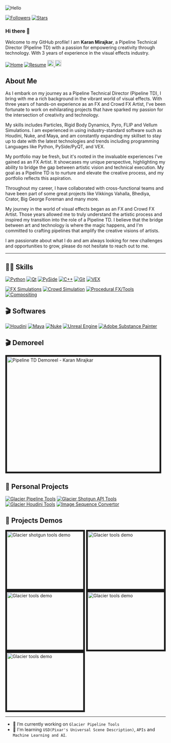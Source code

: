 ![Hello](https://assets.zyrosite.com/cdn-cgi/image/format=auto,w=2880,fit=crop/dJoeeRZbOlTP171J/glacier_tools_yt_banner_github_header-Yle6DjNQ4vc5p9r5.png)



[![Followers](https://img.shields.io/github/followers/karanfx?style=social)](https://github.com/karanfx/)
[![Stars](https://img.shields.io/github/stars/karanfx?style=social)](https://github.com/karanfx/)

### Hi there 👋

<!--
**karanfx/karanfx** is a ✨ _special_ ✨ repository because its `README.md` (this file) appears on your GitHub profile.

Here are some ideas to get you started:

- 🔭 I’m currently working on ...
- 🌱 I’m currently learning ...
- 👯 I’m looking to collaborate on ...
- 🤔 I’m looking for help with ...
- 💬 Ask me about ...
- 📫 How to reach me: ...
- 😄 Pronouns: ...
- ⚡ Fun fact: ...
-->
<p>
Welcome to my GitHub profile! I am <b>Karan Mirajkar</b>, a Pipeline Technical Director (Pipeline TD) with a passion for empowering creativity through technology. 
With 3 years of experience in the visual effects industry.
</p>

[![Home](https://img.shields.io/badge/%F0%9F%8F%A0-Home-22AA00)](https://www.karanmirajkar.com/)
[![Resume](https://img.shields.io/badge/Resume-blue)](https://www.karanmirajkar.com/td/)
<a href='https://www.linkedin.com/in/karanmirajkar51/'>
    <img src='https://img.shields.io/badge/LinkedIn-blue?logo=linkedin&logoColor=white&style=for-the-badge' height=20>
</a>
<a href='https://www.imdb.com/name/nm14840976/?ref_=ext_shr_lnk'>
    <img src='https://img.shields.io/badge/IMDB-yellow?logo=IMDB&logoColor=black&style=for-the-badge' height=20>
</a>


<h2>About Me</h2>

As I embark on my journey as a Pipeline Technical Director (Pipeline TD), I bring with me a rich background in the vibrant world of visual effects. With three years of hands-on experience as an FX and Crowd FX Artist, I've been fortunate to work on exhilarating projects that have sparked my passion for the intersection of creativity and technology.

 My skills includes Particles, Rigid Body Dynamics, Pyro, FLIP and Vellum Simulations. I am experienced in using industry-standard software such as Houdini, Nuke, and Maya, and am constantly expanding my skillset to stay up to date with the latest technologies and trends including programming Languages like Python, PySide/PyQT, and VEX.

My portfolio may be fresh, but it's rooted in the invaluable experiences I've gained as an FX Artist. It showcases my unique perspective, highlighting my ability to bridge the gap between artistic vision and technical execution. My goal as a Pipeline TD is to nurture and elevate the creative process, and my portfolio reflects this aspiration.

Throughout my career, I have collaborated with cross-functional teams and have been part of some great projects like Vikkings Vahalla, Bhediya, Crator, Big George Foreman and many more.

My journey in the world of visual effects began as an FX and Crowd FX Artist. Those years allowed me to truly understand the artistic process and inspired my transition into the role of a Pipeline TD. 
I believe that the bridge between art and technology is where the magic happens, and I'm committed to crafting pipelines that amplify the creative visions of artists. 

I am passionate about what I do and am always looking for new challenges and opportunities to grow, please do not hesitate to reach out to me.

---
<!-- [![Image Sequence Convertor](https://github-readme-stats.vercel.app/api?username=karanfx&show_icons=true&theme=dark#gh-dark-mode-only)](https://github.com/karanfx/) -->


<h2>🧑‍💻 Skills</h2>

<p>
    <a href="https://www.python.org/"><img alt="Python" src="https://img.shields.io/badge/-Python-8DD6F9?style=flat-square&logo=python&logoColor=gray" /></a>
    <a href="https://www.qt.io/"><img alt="Qt" src="https://img.shields.io/badge/Qt-%23217346.svg?logo=Qt&logoColor=white&style=flat-square" /></a>
    <a href="https://wiki.qt.io/Qt_for_Python"><img alt="PySide" src="https://img.shields.io/badge/-PySide-43853d?style=flat-square&logo=PySide" /></a>
    <a href="https://www.pixar.com/usd><img alt="USD" src="https://img.shields.io/badge/-USD-00FFFF?style=flat-square&logo=USD&color=088389" /></a>
    <a href="https://cplusplus.com/"><img alt="C++" src="https://img.shields.io/badge/C++-8DD6F9?style=flat-square&logo=c%2B%2B&logoColor=gray" /></a>
    <a href="https://git-scm.com/"><img alt="Git" src="https://img.shields.io/badge/-Git-F05032?style=flat-square&logo=git&logoColor=white" /></a>
    <a href="https://www.sidefx.com/"><img alt="VEX" src="https://img.shields.io/badge/-VEX-2450B2?style=flat-square&logo=Houdini" /></a>

</p>

[![FX Simulations](https://img.shields.io/badge/FX_Simulations-black)](https://www.karanmirajkar.com/about/)
[![Crowd Simulation](https://img.shields.io/badge/Crowd_Simulations-black)](https://www.karanmirajkar.com/about/)
[![Procedural FX/Tools](https://img.shields.io/badge/Procedural_FX-black)](https://www.karanmirajkar.com/about/)
[![Compositing](https://img.shields.io/badge/Compositing-black)](https://www.karanmirajkar.com/about/)




<h2>🎬 Softwares</h2>

<p>
    <a href="https://www.sidefx.com/"><img alt="Houdini" src="https://img.shields.io/badge/-Houdini-43853d?style=flat-square&logo=Houdini" /></a>
    <a href="https://www.autodesk.com/products/maya/overview"><img alt="Maya" src="https://img.shields.io/badge/-Maya-43853d?color=088389&style=flat-square&logoColor=FFFFFF&logo=Autodesk" /></a>
    <a href="https://www.foundry.com/products/nuke-family/nuke"><img alt="Nuke" src="https://img.shields.io/badge/-Nuke-F9B41B?style=flat-square&logoColor=000000&logo=nuke" /></a>
    <a href="https://www.unrealengine.com/en-US"><img alt="Unreal Engine" src="https://img.shields.io/badge/-Unreal Engine-43853d?style=flat-square&color=000000&logo=Unreal Engine&logoColor=white" /></a>
    <a href="https://www.adobe.com/in/products/substance3d-painter.html"><img alt="Adobe Substance Painter" src="https://img.shields.io/badge/-Substance_Painter-43853d?style=flat-square&logo=adobecreativecloud" /></a>

</p>

<h2>🎬 Demoreel</h2>

<a href="http://www.youtube.com/watch?feature=player_embedded&v=g5bOdtcngwA
" target="_blank"><img src="http://img.youtube.com/vi/g5bOdtcngwA/0.jpg" 
alt="Pipeline TD Demoreel - Karan Mirajkar" width="480" height="360" border="5" /></a>


<h2>🔭 Personal Projects</h2>
<!-- <h3><img src="https://gist.githubusercontent.com/ColinKennedy/28d2b8adb975320acffae1e032b43478/raw/1347e26257f604939eb425cfa3291cc832a077bb/usd.svg" height=20> OpenCV</h3> -->

[![Glacier Pipeline Tools](https://github-readme-stats.vercel.app/api/pin/?username=karanfx&repo=Glacier_Pipeline_Tools)](https://github.com/karanfx/Glacier_Pipeline_Tools)
[![Glacier Shotgun API Tools](https://github-readme-stats.vercel.app/api/pin/?username=karanfx&repo=shotgun_api_pipeline)](https://github.com/karanfx/shotgun_api_pipeline)
[![Glacier Houdini Tools](https://github-readme-stats.vercel.app/api/pin/?username=karanfx&repo=glacier_houdini_tools)](https://github.com/karanfx/glacier_houdini_tools)
[![Image Sequence Convertor](https://github-readme-stats.vercel.app/api/pin/?username=karanfx&repo=opencv_seq_to_video_converter)](https://github.com/karanfx/opencv_seq_to_video_converter)


<h2>🔭 Projects Demos</h2>

<a href="http://www.youtube.com/watch?feature=player_embedded&v=46lxPxqMsCQ
" target="_blank"><img src="http://img.youtube.com/vi/46lxPxqMsCQ/0.jpg" 
alt="Glacier shotgun tools demo" width="240" height="180" border="5" /></a>
<a href="http://www.youtube.com/watch?feature=player_embedded&v=xZ9CERVqZrU
" target="_blank"><img src="http://img.youtube.com/vi/xZ9CERVqZrU/0.jpg" 
alt="Glacier tools demo" width="240" height="180" border="5" /></a>
<a href="http://www.youtube.com/watch?feature=player_embedded&v=wKVq7e5qRC8
" target="_blank"><img src="http://img.youtube.com/vi/wKVq7e5qRC8/0.jpg" 
alt="Glacier tools demo" width="240" height="180" border="5" /></a>
<a href="http://www.youtube.com/watch?feature=player_embedded&v=lIOpYki8xyM
" target="_blank"><img src="http://img.youtube.com/vi/lIOpYki8xyM/0.jpg" 
alt="Glacier tools demo" width="240" height="180" border="5" /></a>
<a href="http://www.youtube.com/watch?feature=player_embedded&v=E5xEySDjwvE
" target="_blank"><img src="http://img.youtube.com/vi/E5xEySDjwvE/0.jpg" 
alt="Glacier tools demo" width="240" height="180" border="5" /></a>


---
- 🔭 I’m currently working on `Glacier Pipeline Tools`
- 🌱 I'm learning `USD(Pixar's Universal Scene Description)`, `APIs` and `Machine Learning and AI`.
